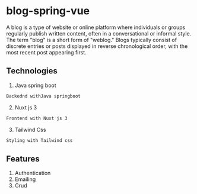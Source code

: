 # blog-spring-vue

A blog is a type of website or online platform where individuals or groups regularly publish written content, often in a conversational or informal style. The term "blog" is a short form of "weblog." Blogs typically consist of discrete entries or posts displayed in reverse chronological order, with the most recent post appearing first.

## Technologies

1. Java spring boot

```bash
Backednd withJava springboot
```

2. Nuxt js 3

```bash
Frontend with Nuxt js 3
```
3. Tailwind Css

```bash
Styling with Tailwind css
```

## Features

1. Authentication
2. Emailing
3. Crud 

